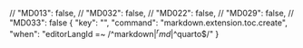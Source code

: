  // "MD013": false,
 // "MD032": false,
 // "MD022": false,
 // "MD029": false,
 // "MD033": false
{
  "key": "",
  "command": "markdown.extension.toc.create",
  "when": "editorLangId =~ /^markdown$|^rmd$|^quarto$/"
}
